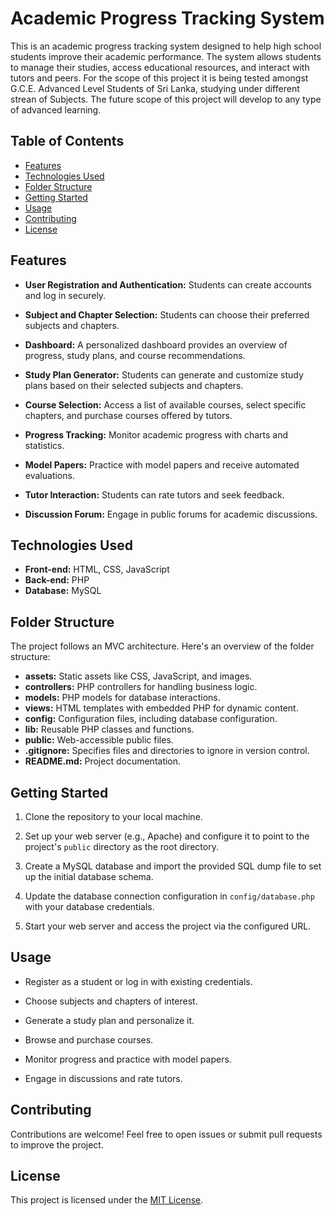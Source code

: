 # Academic Progress Tracking System

This is an academic progress tracking system designed to help high school students improve their academic performance. The system allows students to manage their studies, access educational resources, and interact with tutors and peers. For the scope of this project it is being tested amongst G.C.E. Advanced Level Students of Sri Lanka, studying under different strean of Subjects. The future scope of this project will develop to any type of advanced learning.

## Table of Contents

- [Features](#features)
- [Technologies Used](#technologies-used)
- [Folder Structure](#folder-structure)
- [Getting Started](#getting-started)
- [Usage](#usage)
- [Contributing](#contributing)
- [License](#license)

## Features

- **User Registration and Authentication:** Students can create accounts and log in securely.

- **Subject and Chapter Selection:** Students can choose their preferred subjects and chapters.

- **Dashboard:** A personalized dashboard provides an overview of progress, study plans, and course recommendations.

- **Study Plan Generator:** Students can generate and customize study plans based on their selected subjects and chapters.

- **Course Selection:** Access a list of available courses, select specific chapters, and purchase courses offered by tutors.

- **Progress Tracking:** Monitor academic progress with charts and statistics.

- **Model Papers:** Practice with model papers and receive automated evaluations.

- **Tutor Interaction:** Students can rate tutors and seek feedback.

- **Discussion Forum:** Engage in public forums for academic discussions.

## Technologies Used

- **Front-end:** HTML, CSS, JavaScript
- **Back-end:** PHP
- **Database:** MySQL

## Folder Structure

The project follows an MVC architecture. Here's an overview of the folder structure:

- **assets:** Static assets like CSS, JavaScript, and images.
- **controllers:** PHP controllers for handling business logic.
- **models:** PHP models for database interactions.
- **views:** HTML templates with embedded PHP for dynamic content.
- **config:** Configuration files, including database configuration.
- **lib:** Reusable PHP classes and functions.
- **public:** Web-accessible public files.
- **.gitignore:** Specifies files and directories to ignore in version control.
- **README.md:** Project documentation.

## Getting Started

1. Clone the repository to your local machine.

2. Set up your web server (e.g., Apache) and configure it to point to the project's `public` directory as the root directory.

3. Create a MySQL database and import the provided SQL dump file to set up the initial database schema.

4. Update the database connection configuration in `config/database.php` with your database credentials.

5. Start your web server and access the project via the configured URL.

## Usage

- Register as a student or log in with existing credentials.

- Choose subjects and chapters of interest.

- Generate a study plan and personalize it.

- Browse and purchase courses.

- Monitor progress and practice with model papers.

- Engage in discussions and rate tutors.

## Contributing

Contributions are welcome! Feel free to open issues or submit pull requests to improve the project.

## License

This project is licensed under the [MIT License](LICENSE).
